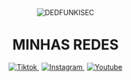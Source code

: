 <div style="text-align: center;">
  <img src="https://images.steamusercontent.com/ugc/927044661856450912/51BC2A7123DD5F66F9BD0DFB82504218DD15F085/?imw=5000&imh=5000&ima=fit&impolicy=Letterbox&imcolor=%23000000&letterbox=false" alt="DEDFUNKISEC" style="max-width:300px;" />
  <h1>MINHAS REDES</h1>
  <p></p>
  <div style="text-align: center;">
    <a href="https://www.tiktok.com/@kevin_stdnk" target="_blank" rel="noopener noreferrer" style="margin: 0 5px;">
      <img alt="Tiktok" src="https://img.shields.io/badge/TikTok-000000?style=for-the-badge&logo=tiktok&logoColor=white" />
    </a>
    <a href="https://www.instagram.com/kevin_stdck/" target="_blank" rel="noopener noreferrer" style="margin: 1 px;">
      <img alt="Instagram" src="https://img.shields.io/badge/Instagram-%23E4405F.svg?style=for-the-badge&logo=Instagram&logoColor=white" />
    </a>
    <a href="https://www.youtube.com/@kallinskk" target="_blank" rel="noopener noreferrer" style="margin: 0 5px;">
      <img alt="Youtube" src="https://img.shields.io/badge/YouTube-%23FF0000.svg?style=for-the-badge&logo=YouTube&logoColor=white" />
    </a>
  </div>
</div>
